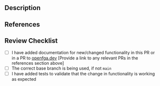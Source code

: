 <!-- Thanks for opening a PR!  Here are some quick tips for you:
If this is your first time contributing, [read our Contributing Guidelines](https://github.com/openfga/.github/blob/main/CONTRIBUTING.md) to learn how to create an acceptable PR for this repo.
By submitting a PR to this repository, you agree to the terms within the [OpenFGA Code of Conduct](https://github.com/openfga/.github/blob/main/CODE_OF_CONDUCT.md)

If your PR is under active development, please submit it as a "draft". Once it's ready, open it up for review.
-->

<!-- Provide a brief summary of the changes -->

## Description
<!-- Please provide a detailed description of the changes here -->

## References
<!-- Provide a list of any applicable references here (Github Issue, [OpenFGA RFC](https://github.com/openfga/rfcs), other PRs, etc..) -->

## Review Checklist
- [ ] I have added documentation for new/changed functionality in this PR or in a PR to [openfga.dev](https://github.com/openfga/openfga.dev) [Provide a link to any relevant PRs in the references section above]
- [ ] The correct base branch is being used, if not `main`
- [ ] I have added tests to validate that the change in functionality is working as expected
